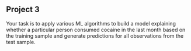 ## Project 3
Your task is to apply various ML algorithms to build a model explaining whether a particular person consumed cocaine in the last month based on the training sample and generate predictions for all observations from the test sample.
